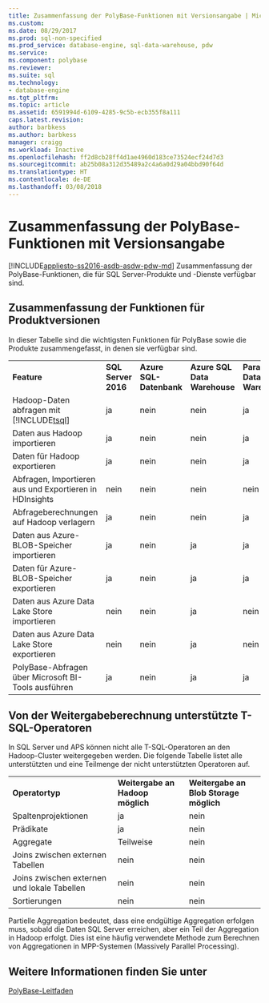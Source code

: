```yaml
---
title: Zusammenfassung der PolyBase-Funktionen mit Versionsangabe | Microsoft-Dokumentation
ms.custom: 
ms.date: 08/29/2017
ms.prod: sql-non-specified
ms.prod_service: database-engine, sql-data-warehouse, pdw
ms.service: 
ms.component: polybase
ms.reviewer: 
ms.suite: sql
ms.technology:
- database-engine
ms.tgt_pltfrm: 
ms.topic: article
ms.assetid: 6591994d-6109-4285-9c5b-ecb355f8a111
caps.latest.revision: 
author: barbkess
ms.author: barbkess
manager: craigg
ms.workload: Inactive
ms.openlocfilehash: ff2d8cb28ff4d1ae4960d183ce73524ecf24d7d3
ms.sourcegitcommit: ab25b08a312d35489a2c4a6a0d29a04bbd90f64d
ms.translationtype: HT
ms.contentlocale: de-DE
ms.lasthandoff: 03/08/2018
---
```

# <a name="polybase-versioned-feature-summary"></a>Zusammenfassung der PolyBase-Funktionen mit Versionsangabe
[!INCLUDE[appliesto-ss2016-asdb-asdw-pdw-md](../../includes/tsql-appliesto-ss2016-all-md.md)]
Zusammenfassung der PolyBase-Funktionen, die für SQL Server-Produkte und -Dienste verfügbar sind.  
  
## <a name="feature-summary-for-product-releases"></a>Zusammenfassung der Funktionen für Produktversionen  
 In dieser Tabelle sind die wichtigsten Funktionen für PolyBase sowie die Produkte zusammengefasst, in denen sie verfügbar sind.  
  
||||||
|-|-|-|-|-|   
|**Feature**|**SQL Server 2016**|**Azure SQL-Datenbank**|**Azure SQL Data Warehouse**|**Parallel Data Warehouse**| 
|Hadoop-Daten abfragen mit [!INCLUDE[tsql](../../includes/tsql-md.md)]|ja|nein|nein|ja|
|Daten aus Hadoop importieren|ja|nein|nein|ja|
|Daten für Hadoop exportieren  |ja|nein|nein| ja|
|Abfragen, Importieren aus und Exportieren in HDInsights |nein|nein|nein|nein
|Abfrageberechnungen auf Hadoop verlagern|ja|nein|nein|ja|  
|Daten aus Azure-BLOB-Speicher importieren|ja|nein|ja|ja| 
|Daten für Azure-BLOB-Speicher exportieren|ja|nein|ja|ja|  
|Daten aus Azure Data Lake Store importieren|nein|nein|ja|nein|    
|Daten aus Azure Data Lake Store exportieren|nein|nein|ja|nein|
|PolyBase-Abfragen über Microsoft BI-Tools ausführen|ja|nein|ja|ja|   


## <a name="pushdown-computation-supported-t-sql-operators"></a>Von der Weitergabeberechnung unterstützte T-SQL-Operatoren
In SQL Server und APS können nicht alle T-SQL-Operatoren an den Hadoop-Cluster weitergegeben werden. Die folgende Tabelle listet alle unterstützten und eine Teilmenge der nicht unterstützten Operatoren auf. 

||||
|-|-|-| 
|**Operatortyp**|**Weitergabe an Hadoop möglich**|**Weitergabe an Blob Storage möglich**|
|Spaltenprojektionen|ja|nein|
|Prädikate|ja|nein|
|Aggregate|Teilweise|nein|
|Joins zwischen externen Tabellen|nein|nein|
|Joins zwischen externen und lokale Tabellen|nein|nein|
|Sortierungen|nein|nein|

Partielle Aggregation bedeutet, dass eine endgültige Aggregation erfolgen muss, sobald die Daten SQL Server erreichen, aber ein Teil der Aggregation in Hadoop erfolgt. Dies ist eine häufig verwendete Methode zum Berechnen von Aggregationen in MPP-Systemen (Massively Parallel Processing).  
## <a name="see-also"></a>Weitere Informationen finden Sie unter  
 [PolyBase-Leitfaden](../../relational-databases/polybase/polybase-guide.md)  
  
  
